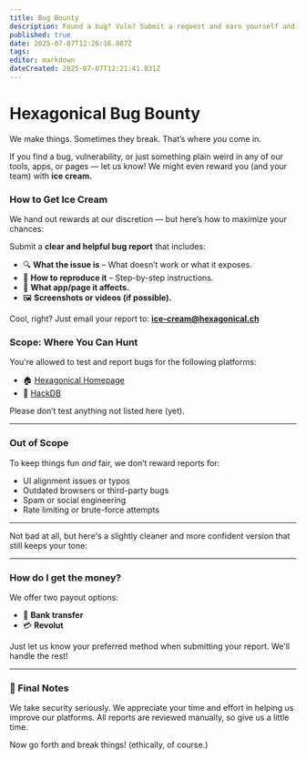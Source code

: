 ```yaml
---
title: Bug Bounty
description: Found a bug? Vuln? Submit a request and earn yourself and your team some ice cream!
published: true
date: 2025-07-07T12:26:16.807Z
tags: 
editor: markdown
dateCreated: 2025-07-07T12:21:41.831Z
---
```




# Hexagonical Bug Bounty

We make things. Sometimes they break. That’s where *you* come in.

If you find a bug, vulnerability, or just something plain weird in any of our tools, apps, or pages — let us know! We might even reward you (and your team) with **ice cream.**

### How to Get Ice Cream

We hand out rewards at our discretion — but here’s how to maximize your chances:

Submit a **clear and helpful bug report** that includes:

* 🔍 **What the issue is** – What doesn’t work or what it exposes.
* 🧭 **How to reproduce it** – Step-by-step instructions.
* 📍 **What app/page it affects.**
* 🖼️ **Screenshots or videos (if possible).**

Cool, right? Just email your report to: **[ice-cream@hexagonical.ch](mailto:ice-cream@hexagonical.ch)**

### Scope: Where You Can Hunt

You're allowed to test and report bugs for the following platforms:

* 🏠 [Hexagonical Homepage](https://hexagonical.ch)
* 🧠 [HackDB](https://hackdb.hexagonical.ch)

Please don’t test anything not listed here (yet).

---

### Out of Scope

To keep things fun *and* fair, we don’t reward reports for:

* UI alignment issues or typos
* Outdated browsers or third-party bugs
* Spam or social engineering
* Rate limiting or brute-force attempts

---
Not bad at all, but here's a slightly cleaner and more confident version that still keeps your tone:

---

### How do I get the money?

We offer two payout options:

* 🏦 **Bank transfer**
* 💳 **Revolut**

Just let us know your preferred method when submitting your report. We'll handle the rest!


---


### 🙏 Final Notes

We take security seriously. We appreciate your time and effort in helping us improve our platforms. All reports are reviewed manually, so give us a little time.

Now go forth and break things! (ethically, of course.)

